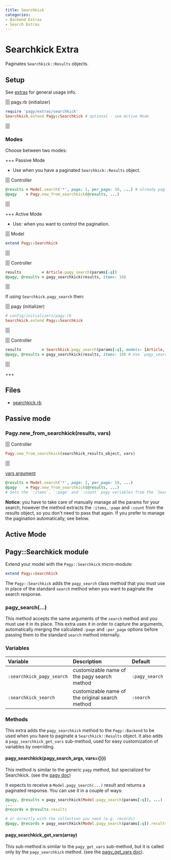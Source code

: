 ```yaml
---
title: Searchkick
categories:
- Backend Extras
- Search Extras
---
```

# Searchkick Extra

Paginates `Searchkick::Results` objects.

## Setup

See [extras](/docs/extras.md) for general usage info.

||| pagy.rb (initializer)
```ruby
require 'pagy/extras/searchkick'
Searchkick.extend Pagy::Searchkick # optional - see Active Mode
```
|||

### Modes
Choose between two modes: 

+++ Passive Mode

* Use when you have a paginated `Searchkick::Results` object.

||| Controller
```ruby
@results = Model.search('*', page: 1, per_page: 10, ...) # already paginated
@pagy    = Pagy.new_from_searchkick(@results, ...)
```
|||

+++ Active Mode

* Use: when you want to control the pagination.

||| Model
```ruby
extend Pagy::Searchkick
```
|||


||| Controller
```ruby
results         = Article.pagy_search(params[:q])
@pagy, @results = pagy_searchkick(results, items: 10)
```
|||


If using `Searchkick.pagy_search` then:

||| pagy (initializer)
```ruby
# config/initializers/pagy.rb
Searchkick.extend Pagy::Searchkick
```
|||

||| Controller
```ruby
results         = Searchkick.pagy_search(params[:q], models: [Article, Categories])
@pagy, @results = pagy_searchkick(results, items: 10) # Use `pagy_search` in place of `search`:
```
|||


+++


## Files

- [searchkick.rb](https://github.com/ddnexus/pagy/blob/master/lib/pagy/extras/searchkick.rb)

## Passive mode

### Pagy.new_from_searchkick(results, vars)

||| Controller
```ruby
Pagy.new_from_searchkick(searchkick_results_object, vars)

```
|||

[vars argument](./docs/api/pagy/#variables)

```ruby
@results = Model.search('*', page: 2, per_page: 10, ...)
@pagy    = Pagy.new_from_searchkick(@results, ...)
# Sets the `:items`, `:page` and `:count` pagy variables from the `Searchkick::Results` object.
```

**Notice**: you have to take care of manually manage all the params for your search, however the method extracts the `:items`, `:page` and `:count` from the results object, so you don't need to pass that again. If you prefer to manage the pagination automatically, see below.

## Active Mode

## Pagy::Searchkick module

Extend your model with the `Pagy::Searchkick` micro-module:

```ruby
extend Pagy::Searchkick
```

The `Pagy::Searchkick` adds the `pagy_search` class method that you must use in place of the standard `search` method when you want to paginate the search response.

### pagy_search(...)

This method accepts the same arguments of the `search` method and you must use it in its place. This extra uses it in order to capture the arguments, automatically merging the calculated `:page` and `:per_page` options before passing them to the standard `search` method internally.

### Variables

| Variable                  | Description                                     | Default        |
|:--------------------------|:------------------------------------------------|:---------------|
| `:searchkick_pagy_search` | customizable name of the pagy search method     | `:pagy_search` |
| `:searchkick_search`      | customizable name of the original search method | `:search`      |

### Methods

This extra adds the `pagy_searchkick` method to the `Pagy::Backend` to be used when you have to paginate a `Searchkick::Results` object. It also adds a `pagy_searchkick_get_vars` sub-method, used for easy customization of variables by overriding.

#### pagy_searchkick(pagy_search_args, vars={}})

This method is similar to the generic `pagy` method, but specialized for Searchkick. (see the [pagy doc](/docs/api/backend.md#pagycollection-varsnil))

It expects to receive a `Model.pagy_search(...)` result and returns a paginated response. You can use it in a couple of ways:

```ruby
@pagy, @results = pagy_searchkick(Model.pagy_search(params[:q]), ...)
...
@records = @results.results

# or directly with the collection you need (e.g. records)
@pagy, @records = pagy_searchkick(Model.pagy_search(params[:q]).results, ...)
```

#### pagy_searchkick_get_vars(array)

This sub-method is similar to the `pagy_get_vars` sub-method, but it is called only by the `pagy_searchkick` method. (see the [pagy_get_vars doc](/docs/api/backend.md#pagy_get_varscollection-vars)).
